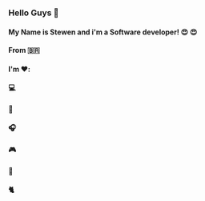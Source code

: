 ### Hello Guys 👋

#### My Name is Stewen and i'm a Software developer! :heart_eyes: :heart_eyes:
#### From :brazil:


#### I'm :heart::
#### :computer:
#### :tea:
#### :headphones:
#### :video_game:
#### :pizza:
#### :cat2:
<!--
**StewenAscari/StewenAscari** is a ✨ _special_ ✨ repository because its `README.md` (this file) appears on your GitHub profile.

Here are some ideas to get you started:

- 🔭 I’m currently working on ...
- 🌱 I’m currently learning ...
- 👯 I’m looking to collaborate on ...
- 🤔 I’m looking for help with ...
- 💬 Ask me about ...
- 📫 How to reach me: ...
- 😄 Pronouns: ...
- ⚡ Fun fact: ...
-->
